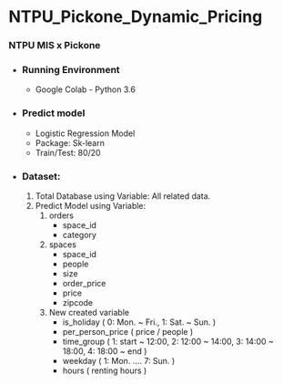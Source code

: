 # NTPU_Pickone_Dynamic_Pricing
### NTPU MIS x Pickone

* ### Running Environment
   * Google Colab - Python 3.6
* ### Predict model
   * Logistic Regression Model
   * Package: Sk-learn
   * Train/Test: 80/20
* ### Dataset:
   1. Total Database using Variable: All related data.
   2. Predict Model using Variable:
      1. orders
         * space_id
         * category
      2. spaces
         * space_id
         * people
         * size
         * order_price
         * price
         * zipcode
      3. New created variable
         * is_holiday ( 0: Mon. ~ Fri., 1: Sat. ~ Sun. )
         * per_person_price ( price / people )
         * time_group ( 1: start ~ 12:00, 2: 12:00 ~ 14:00, 3: 14:00 ~ 18:00, 4: 18:00 ~ end )
         * weekday ( 1: Mon. .... 7: Sun. )
         * hours ( renting hours )
